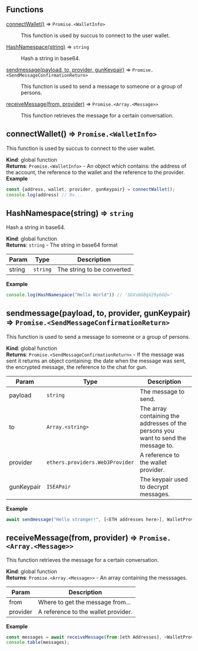 ## Functions

<dl>
<dt><a href="#connectWallet">connectWallet()</a> ⇒ <code>Promise.&lt;WalletInfo&gt;</code></dt>
<dd><p>This function is used by succus to connect to the user wallet.</p>
</dd>
<dt><a href="#HashNamespace">HashNamespace(string)</a> ⇒ <code>string</code></dt>
<dd><p>Hash a string in base64.</p>
</dd>
<dt><a href="#sendmessage">sendmessage(payload, to, provider, gunKeypair)</a> ⇒ <code>Promise.&lt;SendMessageConfirmationReturn&gt;</code></dt>
<dd><p>This function is used to send a message to someone or a group of persons.</p>
</dd>
<dt><a href="#receiveMessage">receiveMessage(from, provider)</a> ⇒ <code>Promise.&lt;Array.&lt;Message&gt;&gt;</code></dt>
<dd><p>This function retrieves the message for a certain conversation.</p>
</dd>
</dl>

<a name="connectWallet"></a>

## connectWallet() ⇒ <code>Promise.&lt;WalletInfo&gt;</code>
This function is used by succus to connect to the user wallet.

**Kind**: global function  
**Returns**: <code>Promise.&lt;WalletInfo&gt;</code> - An object which contains: the address of the account, the reference to the wallet and the reference to the provider.  
**Example**  
```js
const {address, wallet, provider, gunKeypair} = connectWallet();
console.log(address) // 0x...
```
<a name="HashNamespace"></a>

## HashNamespace(string) ⇒ <code>string</code>
Hash a string in base64.

**Kind**: global function  
**Returns**: <code>string</code> - The string in base64 format  

| Param | Type | Description |
| --- | --- | --- |
| string | <code>string</code> | The string to be converted |

**Example**  
```js
console.log(HashNamespace("Hello World")) // 'SGVsbG8gV29ybGQ='
```
<a name="sendmessage"></a>

## sendmessage(payload, to, provider, gunKeypair) ⇒ <code>Promise.&lt;SendMessageConfirmationReturn&gt;</code>
This function is used to send a message to someone or a group of persons.

**Kind**: global function  
**Returns**: <code>Promise.&lt;SendMessageConfirmationReturn&gt;</code> - If the message was sent it returns an object containing: the date when the message was sent, the encrypted message, the reference to the chat for gun.  

| Param | Type | Description |
| --- | --- | --- |
| payload | <code>string</code> | The message to send. |
| to | <code>Array.&lt;string&gt;</code> | The array containing the addresses of the persons you want to send the message to. |
| provider | <code>ethers.providers.Web3Provider</code> | A reference to the wallet provider. |
| gunKeypair | <code>ISEAPair</code> | The keypair used to decrypt messages. |

**Example**  
```js
await sendmessage("Hello stranger!", [<ETH addresses here>], WalletProvider, <KeyPairForEncryption => generate it with SEA.pair()>)
```
<a name="receiveMessage"></a>

## receiveMessage(from, provider) ⇒ <code>Promise.&lt;Array.&lt;Message&gt;&gt;</code>
This function retrieves the message for a certain conversation.

**Kind**: global function  
**Returns**: <code>Promise.&lt;Array.&lt;Message&gt;&gt;</code> - An array containing the messsages.  

| Param | Description |
| --- | --- |
| from | Where to get the message from... |
| provider | A reference to the wallet provider. |

**Example**  
```js
const messages = await receiveMessage(from:[eth Addresses], <WalletProvider>, KeyPairToDecryptMSG)
console.table(messages);
```
